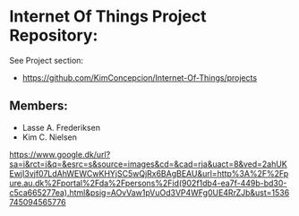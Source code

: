 # Internet Of Things Project Repository:
See Project section:
- https://github.com/KimConcepcion/Internet-Of-Things/projects

## Members:
- Lasse A. Frederiksen
- Kim C. Nielsen

https://www.google.dk/url?sa=i&rct=j&q=&esrc=s&source=images&cd=&cad=rja&uact=8&ved=2ahUKEwjI3vjf07LdAhWEWCwKHYjSC5wQjRx6BAgBEAU&url=http%3A%2F%2Fpure.au.dk%2Fportal%2Fda%2Fpersons%2Fid(902f1db4-ea7f-449b-bd30-c5ca665277ea).html&psig=AOvVaw1pVuOd3VP4WFg0UE4RrZJb&ust=1536745094565776

